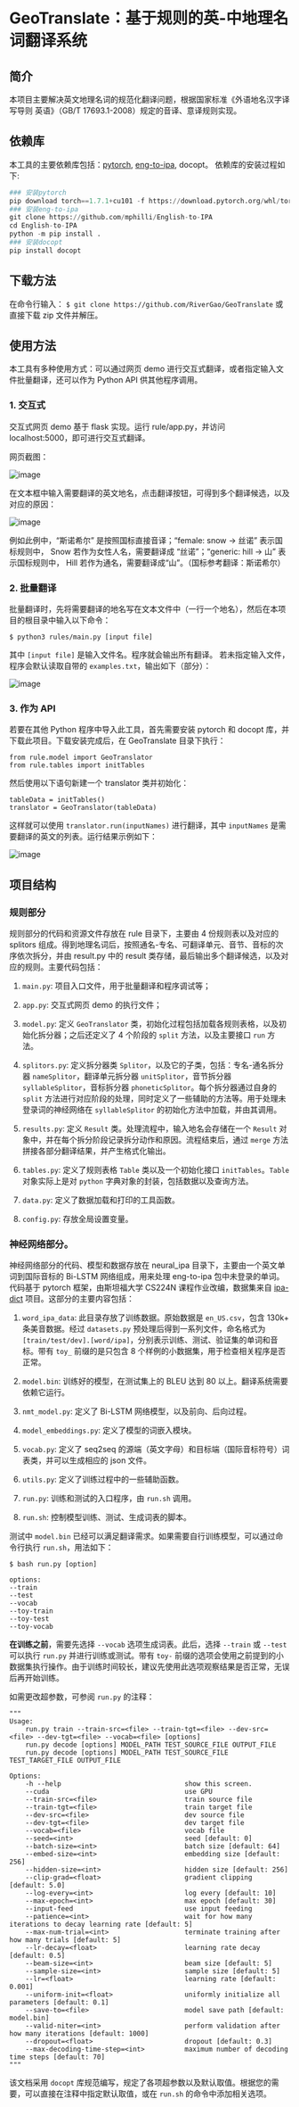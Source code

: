 # GeoTranslate：基于规则的英-中地理名词翻译系统
## 简介
本项目主要解决英文地理名词的规范化翻译问题，根据国家标准《外语地名汉字译写导则 英语》（GB/T 17693.1-2008）规定的音译、意译规则实现。

## 依赖库
本工具的主要依赖库包括：[pytorch](https://pytorch.org/), [eng-to-ipa](https://github.com/mphilli/English-to-IPA), docopt。
依赖库的安装过程如下:

``` python
### 安装pytorch
pip download torch==1.7.1+cu101 -f https://download.pytorch.org/whl/torch_stable.html
### 安装eng-to-ipa
git clone https://github.com/mphilli/English-to-IPA
cd English-to-IPA
python -m pip install .
### 安装docopt
pip install docopt
```

## 下载方法
在命令行输入：
```$ git clone https://github.com/RiverGao/GeoTranslate```
或直接下载 zip 文件并解压。

## 使用方法
本工具有多种使用方式：可以通过网页 demo 进行交互式翻译，或者指定输入文件批量翻译，还可以作为 Python API 供其他程序调用。

### 1. 交互式
交互式网页 demo 基于 flask 实现。运行 rule/app.py，并访问 localhost:5000，即可进行交互式翻译。

网页截图：

![image](https://user-images.githubusercontent.com/56507857/119098351-4f8d3d00-ba48-11eb-85c3-93249b26499e.png)

在文本框中输入需要翻译的英文地名，点击翻译按钮，可得到多个翻译候选，以及对应的原因：

![image](https://user-images.githubusercontent.com/56507857/119098696-ab57c600-ba48-11eb-89b2-425daceca426.png)

例如此例中，“斯诺希尔” 是按照国标直接音译；“female: snow -> 丝诺” 表示国标规则中， Snow 若作为女性人名，需要翻译成 “丝诺”；“generic: hill -> 山” 表示国标规则中， Hill 若作为通名，需要翻译成“山”。（国标参考翻译：斯诺希尔）

### 2. 批量翻译
批量翻译时，先将需要翻译的地名写在文本文件中（一行一个地名），然后在本项目的根目录中输入以下命令：
```
$ python3 rules/main.py [input file]
```
其中 `[input file]` 是输入文件名。程序就会输出所有翻译。 若未指定输入文件，程序会默认读取自带的 `examples.txt`，输出如下（部分）：

![image](https://user-images.githubusercontent.com/56507857/119115779-207fc700-ba5a-11eb-8623-1ae8b6021db0.png)

### 3. 作为 API
若要在其他 Python 程序中导入此工具，首先需要安装 pytorch 和 docopt 库，并下载此项目。下载安装完成后，在 GeoTranslate 目录下执行：
```
from rule.model import GeoTranslator
from rule.tables import initTables
```
然后使用以下语句新建一个 translator 类并初始化：
```
tableData = initTables()
translator = GeoTranslator(tableData)
```
这样就可以使用 `translator.run(inputNames)` 进行翻译，其中 `inputNames` 是需要翻译的英文的列表。运行结果示例如下：

![image](https://user-images.githubusercontent.com/56507857/119263390-75b20900-bc11-11eb-9638-1416a03ecaf6.png)

## 项目结构
### 规则部分
规则部分的代码和资源文件存放在 rule 目录下，主要由 4 份规则表以及对应的 splitors 组成。得到地理名词后，按照通名-专名、可翻译单元、音节、音标的次序依次拆分，并由 result.py 中的 result 类存储，最后输出多个翻译候选，以及对应的规则。主要代码包括：

1. `main.py`: 项目入口文件，用于批量翻译和程序调试等；

1. `app.py`: 交互式网页 demo 的执行文件；

1. `model.py`: 定义 `GeoTranslator` 类，初始化过程包括加载各规则表格，以及初始化拆分器；之后还定义了 4 个阶段的 `split` 方法，以及主要接口 `run` 方法。

1. `splitors.py`: 定义拆分器类 `Splitor`，以及它的子类，包括：专名-通名拆分器 `nameSplitor`，翻译单元拆分器 `unitSplitor`，音节拆分器 `syllableSplitor`，音标拆分器 `phoneticSplitor`。每个拆分器通过自身的 `split` 方法进行对应阶段的处理，同时定义了一些辅助的方法等。用于处理未登录词的神经网络在 `syllableSplitor` 的初始化方法中加载，并由其调用。

1. `results.py`: 定义 `Result` 类。处理流程中，输入地名会存储在一个 `Result` 对象中，并在每个拆分阶段记录拆分动作和原因。流程结束后，通过 `merge` 方法拼接各部分翻译结果，并产生格式化输出。

1. `tables.py`: 定义了规则表格 `Table` 类以及一个初始化接口 `initTables`。`Table` 对象实际上是对 `python` 字典对象的封装，包括数据以及查询方法。

1. `data.py`: 定义了数据加载和打印的工具函数。

1. `config.py`: 存放全局设置变量。

### 神经网络部分。
神经网络部分的代码、模型和数据存放在 neural_ipa 目录下，主要由一个英文单词到国际音标的 Bi-LSTM 网络组成，用来处理 eng-to-ipa 包中未登录的单词。代码基于 pytorch 框架，由斯坦福大学 CS224N 课程作业改编，数据集来自 [ipa-dict](https://github.com/open-dict-data/ipa-dict) 项目。这部分的主要内容包括：

1. `word_ipa_data`: 此目录存放了训练数据。原始数据是 `en_US.csv`，包含 130k+ 条美音数据。经过 `datasets.py` 预处理后得到一系列文件，命名格式为 `[train/test/dev].[word/ipa]`，分别表示训练、测试、验证集的单词和音标。带有 `toy_` 前缀的是只包含 8 个样例的小数据集，用于检查相关程序是否正常。

2. `model.bin`: 训练好的模型，在测试集上的 BLEU 达到 80 以上。翻译系统需要依赖它运行。

3. `nmt_model.py`: 定义了 Bi-LSTM 网络模型，以及前向、后向过程。

4. `model_embeddings.py`: 定义了模型的词嵌入模块。

5. `vocab.py`: 定义了 seq2seq 的源端（英文字母）和目标端（国际音标符号）词表类，并可以生成相应的 json 文件。

6. `utils.py`: 定义了训练过程中的一些辅助函数。

7. `run.py`: 训练和测试的入口程序，由 `run.sh` 调用。

8. `run.sh`: 控制模型训练、测试、生成词表的脚本。

测试中 `model.bin` 已经可以满足翻译需求。如果需要自行训练模型，可以通过命令行执行 `run.sh`，用法如下：

```
$ bash run.py [option]

options:
--train
--test
--vocab
--toy-train
--toy-test
--toy-vocab
```

**在训练之前**，需要先选择 `--vocab` 选项生成词表。此后，选择 `--train` 或 `--test` 可以执行 `run.py` 并进行训练或测试。带有 `toy-` 前缀的选项会使用之前提到的小数据集执行操作。由于训练时间较长，建议先使用此选项观察结果是否正常，无误后再开始训练。

如需更改超参数，可参阅 `run.py` 的注释：

```
"""
Usage:
    run.py train --train-src=<file> --train-tgt=<file> --dev-src=<file> --dev-tgt=<file> --vocab=<file> [options]
    run.py decode [options] MODEL_PATH TEST_SOURCE_FILE OUTPUT_FILE
    run.py decode [options] MODEL_PATH TEST_SOURCE_FILE TEST_TARGET_FILE OUTPUT_FILE

Options:
    -h --help                               show this screen.
    --cuda                                  use GPU
    --train-src=<file>                      train source file
    --train-tgt=<file>                      train target file
    --dev-src=<file>                        dev source file
    --dev-tgt=<file>                        dev target file
    --vocab=<file>                          vocab file
    --seed=<int>                            seed [default: 0]
    --batch-size=<int>                      batch size [default: 64]
    --embed-size=<int>                      embedding size [default: 256]
    --hidden-size=<int>                     hidden size [default: 256]
    --clip-grad=<float>                     gradient clipping [default: 5.0]
    --log-every=<int>                       log every [default: 10]
    --max-epoch=<int>                       max epoch [default: 30]
    --input-feed                            use input feeding
    --patience=<int>                        wait for how many iterations to decay learning rate [default: 5]
    --max-num-trial=<int>                   terminate training after how many trials [default: 5]
    --lr-decay=<float>                      learning rate decay [default: 0.5]
    --beam-size=<int>                       beam size [default: 5]
    --sample-size=<int>                     sample size [default: 5]
    --lr=<float>                            learning rate [default: 0.001]
    --uniform-init=<float>                  uniformly initialize all parameters [default: 0.1]
    --save-to=<file>                        model save path [default: model.bin]
    --valid-niter=<int>                     perform validation after how many iterations [default: 1000]
    --dropout=<float>                       dropout [default: 0.3]
    --max-decoding-time-step=<int>          maximum number of decoding time steps [default: 70]
"""
```

该文档采用 `docopt` 库规范编写，规定了各项超参数以及默认取值。根据您的需要，可以直接在注释中指定默认取值，或在 `run.sh` 的命令中添加相关选项。
